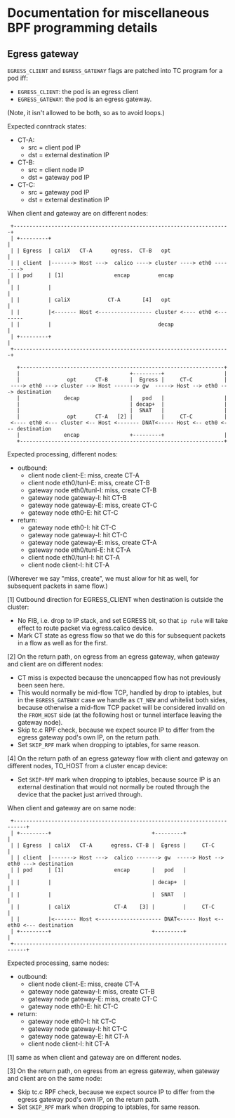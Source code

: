 
# Documentation for miscellaneous BPF programming details

## Egress gateway

`EGRESS_CLIENT` and `EGRESS_GATEWAY` flags are patched into TC program
for a pod iff:
- `EGRESS_CLIENT`: the pod is an egress client
- `EGRESS_GATEWAY`: the pod is an egress gateway.

(Note, it isn't allowed to be both, so as to avoid loops.)

Expected conntrack states:
- CT-A:
  - src = client pod IP
  - dst = external destination IP
- CT-B:
  - src = client node IP
  - dst = gateway pod IP
- CT-C:
  - src = gateway pod IP
  - dst = external destination IP

When client and gateway are on different nodes:

```
 +---------------------------------------------------------------------+
 | +---------+                                                         |
 | | Egress  | caliX   CT-A      egress.  CT-B   opt                   |
 | | client  |-------> Host --->  calico ----> cluster ----> eth0 -------->
 | | pod     | [1]                encap         encap                  |
 | |         |                                                         |
 | |         | caliX            CT-A       [4]   opt                   |
 | |         |<------- Host <----------------- cluster <---- eth0 <--------
 | |         |                                  decap                  |
 | +---------+                                                         |
 +---------------------------------------------------------------------+

   +-----------------------------------------------------------------+
   |                                   +---------+                   |
   |               opt      CT-B       |  Egress |     CT-C          |
 ----> eth0 ---> cluster --> Host -------> gw  -----> Host --> eth0 ---> destination
   |              decap                |   pod   |                   |
   |                                   | decap+  |                   |
   |                                   |  SNAT   |                   |
   |               opt      CT-A   [2] |         |     CT-C          |
 <---- eth0 <--- cluster <-- Host <------- DNAT<----- Host <-- eth0 <--- destination
   |              encap                +---------+                   |
   +-----------------------------------------------------------------+
```

Expected processing, different nodes:
- outbound:
  - client node client-E: miss, create CT-A
  - client node eth0/tunl-E: miss, create CT-B
  - gateway node eth0/tunl-I: miss, create CT-B
  - gateway node gateway-I: hit CT-B
  - gateway node gateway-E: miss, create CT-C
  - gateway node eth0-E: hit CT-C
- return:
  - gateway node eth0-I: hit CT-C
  - gateway node gateway-I: hit CT-C
  - gateway node gateway-E: miss, create CT-A
  - gateway node eth0/tunl-E: hit CT-A
  - client node eth0/tunl-I: hit CT-A
  - client node client-I: hit CT-A

(Wherever we say "miss, create", we must allow for hit as well, for
subsequent packets in same flow.)

[1] Outbound direction for EGRESS_CLIENT when destination is outside
the cluster:
- No FIB, i.e. drop to IP stack, and set EGRESS bit, so that `ip rule`
  will take effect to route packet via egress.calico device.
- Mark CT state as egress flow so that we do this for subsequent
  packets in a flow as well as for the first.

[2] On the return path, on egress from an egress gateway, when gateway
and client are on different nodes:
- CT miss is expected because the unencapped flow has not previously
  been seen here.
- This would normally be mid-flow TCP, handled by drop to iptables,
  but in the `EGRESS_GATEWAY` case we handle as `CT_NEW` and whitelist
  both sides, because otherwise a mid-flow TCP packet will be
  considered invalid on the `FROM_HOST` side (at the following host or
  tunnel interface leaving the gateway node).
- Skip tc.c RPF check, because we expect source IP to differ from the
  egress gateway pod's own IP, on the return path.
- Set `SKIP_RPF` mark when dropping to iptables, for same reason.

[4] On the return path of an egress gateway flow with client and
gateway on different nodes, TO_HOST from a cluster encap device:
- Set `SKIP-RPF` mark when dropping to iptables, because source IP is
  an external destination that would not normally be routed through
  the device that the packet just arrived through.

When client and gateway are on same node:

```
 +--------------------------------------------------------------------------+
 | +---------+                                +---------+                   |
 | | Egress  | caliX   CT-A      egress. CT-B |  Egress |     CT-C          |
 | | client  |-------> Host --->  calico -------> gw  -----> Host --> eth0 ---> destination
 | | pod     | [1]                encap       |   pod   |                   |
 | |         |                                | decap+  |                   |
 | |         |                                |  SNAT   |                   |
 | |         | caliX              CT-A    [3] |         |     CT-C          |
 | |         |<------- Host <-------------------- DNAT<----- Host <-- eth0 <--- destination
 | +---------+                                +---------+                   |
 +--------------------------------------------------------------------------+
```

Expected processing, same nodes:
- outbound:
  - client node client-E: miss, create CT-A
  - gateway node gateway-I: miss, create CT-B
  - gateway node gateway-E: miss, create CT-C
  - gateway node eth0-E: hit CT-C
- return:
  - gateway node eth0-I: hit CT-C
  - gateway node gateway-I: hit CT-C
  - gateway node gateway-E: hit CT-A
  - client node client-I: hit CT-A

[1] same as when client and gateway are on different nodes.

[3] On the return path, on egress from an egress gateway, when gateway
and client are on the same node:
- Skip tc.c RPF check, because we expect source IP to differ from the
  egress gateway pod's own IP, on the return path.
- Set `SKIP_RPF` mark when dropping to iptables, for same reason.
